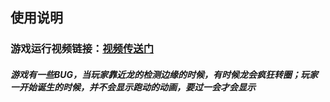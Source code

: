 ## 使用说明
### 游戏运行视频链接：[视频传送门](https://www.ixigua.com/i6767178932669284366/)

##### 游戏有一些BUG，当玩家靠近龙的检测边缘的时候，有时候龙会疯狂转圈；玩家一开始诞生的时候，并不会显示跑动的动画，要过一会才会显示



